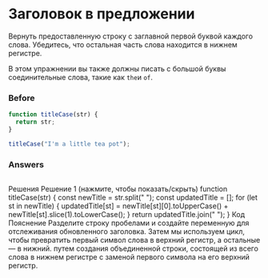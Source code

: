 # Заголовок в предложении
Вернуть предоставленную строку с заглавной первой буквой каждого слова. Убедитесь, что остальная часть слова находится в нижнем регистре.

В этом упражнении вы также должны писать с большой буквы соединительные слова, такие как `the`и `of`.
### Before
```javascript
function titleCase(str) {
  return str;
}

titleCase("I'm a little tea pot");
```
### Answers
```javascript

```
Решения
Решение 1 (нажмите, чтобы показать/скрыть)
function titleCase(str) {
  const newTitle = str.split(" ");
  const updatedTitle = [];
  for (let st in newTitle) {
    updatedTitle[st] = newTitle[st][0].toUpperCase() + newTitle[st].slice(1).toLowerCase();
  }
  return updatedTitle.join(" ");
}
Код Пояснение
Разделите строку пробелами и создайте переменную для отслеживания обновленного заголовка. Затем мы используем цикл, чтобы превратить первый символ слова в верхний регистр, а остальные — в нижний. путем создания объединенной строки, состоящей из всего слова в нижнем регистре с заменой первого символа на его верхний регистр.
